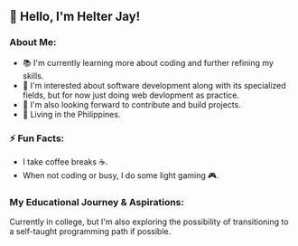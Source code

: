 ## 👋 Hello, I'm **Helter Jay**!

### About Me:

- 📚 I'm currently learning more about coding and further refining my skills.
- 👀 I'm interested about software development along with its specialized fields, but for now just doing web devlopment as practice.
- 🔧 I'm also looking forward to contribute and build projects.
- 📍 Living in the Philippines.



### ⚡ Fun Facts:
- I take coffee breaks ☕️.
- When not coding or busy, I do some light gaming 🎮.
  


### My Educational Journey & Aspirations:
Currently in college, but I'm also exploring the possibility of transitioning to a self-taught programming path if possible.

<!--
**HelterJay/HelterJay** is a ✨ _special_ ✨ repository because its `README.md` (this file) appears on your GitHub profile.

Here are some ideas to get you started:

- 🔭 I’m currently working on ...
- 🌱 I’m currently learning ...
- 👯 I’m looking to collaborate on ...
- 🤔 I’m looking for help with ...
- 💬 Ask me about ...
- 📫 How to reach me: ...
- 😄 Pronouns: ...
- ⚡ Fun fact: ...
-->
